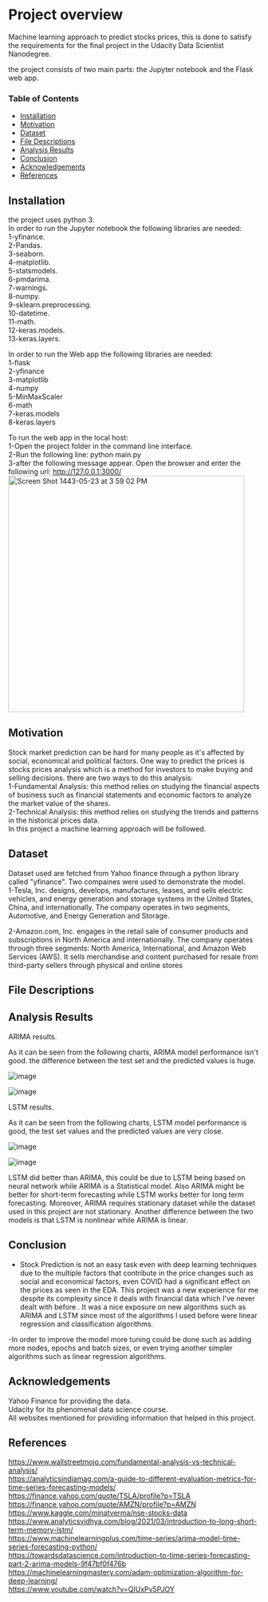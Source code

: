 # Project overview
<p>Machine learning approach to predict stocks prices, this is done to satisfy the requirements for the final project in the Udacity Data Scientist Nanodegree.</p>
<p> the project consists of two main parts: the Jupyter notebook and the Flask web app. 


### Table of Contents
- [Installation](#installation)
- [Motivation](#motivation)
- [Dataset](#dataset)
- [File Descriptions](#file-descriptions)
- [Analysis Results](#analysis-results)
- [Conclusion](#conclusion)
- [Acknowledgements](#acknowledgements)
- [References](#references)

  


## Installation 
the project uses python 3.<br>
In order to run the Jupyter notebook the following libraries are needed:<br>
1-yfinance.<br>
2-Pandas.<br>
3-seaborn.<br>
4-matplotlib.<br>
5-statsmodels.<br>
6-pmdarima.<br>
7-warnings.<br>
8-numpy.<br>
9-sklearn.preprocessing.<br>
10-datetime.<br>
11-math.<br>
12-keras.models.<br>
13-keras.layers.<br>
  
In order to run the Web app the following libraries are needed:<br>
 1-flask <br>
 2-yfinance <br>
 3-matplotlib <br>
 4-numpy <br>
 5-MinMaxScaler <br>
  6-math <br> 
  7-keras.models <br>
  8-keras.layers <br>
  
  To run the web app in the local host: 
  <br>1-Open the project folder in the command line interface.<br>
  2-Run the following line: python main.py <br>
  3-after the following message appear. Open the browser and enter the following url: http://127.0.0.1:3000/ <br>
  <img width="473" alt="Screen Shot 1443-05-23 at 3 59 02 PM" src="https://user-images.githubusercontent.com/41934760/147474016-ec65289d-83f1-45fa-8b0a-8677e1e50180.png">
  
  
  
## Motivation 
  
  Stock market prediction can be hard for many people as it's affected by social, economical and political factors.
One way to predict the prices is stocks prices analysis which is a method for investors to make buying and selling decisions. there are two ways to do this analysis:<br>
1-Fundamental Analysis: this method relies on studying the financial aspects of business such as financial statements and economic factors to analyze the market value of the shares.<br>
2-Technical Analysis: this method relies on studying the trends and patterns in the historical prices data.<br>
In this project a machine learning approach will be followed.
  

## Dataset
Dataset used are fetched from Yahoo finance through a python library called "yfinance". Two compaines were used to demonstrate the model.
<br>1-Tesla, Inc. designs, develops, manufactures, leases, and sells electric vehicles, and energy generation and storage systems in the United States, China, and internationally. The company operates in two segments, Automotive, and Energy Generation and Storage.

2-Amazon.com, Inc. engages in the retail sale of consumer products and subscriptions in North America and internationally. The company operates through three segments: North America, International, and Amazon Web Services (AWS). It sells merchandise and content purchased for resale from third-party sellers through physical and online stores

## File Descriptions
  
## Analysis Results 
 
  ARIMA results.
  
  As it can be seen from the following charts, ARIMA model performance isn't good. the difference between the test set and the predicted values is huge. 
  
  ![image](https://user-images.githubusercontent.com/41934760/147472306-2705a615-4336-4469-8cb7-16717c3ac700.png)

  ![image](https://user-images.githubusercontent.com/41934760/147472314-64e2805e-c0c3-4987-bde7-b23886ccad10.png)
  


  LSTM results. 
  
  As it can be seen from the following charts, LSTM model performance is good, the test set values and the predicted values are very close. 
  
  ![image](https://user-images.githubusercontent.com/41934760/147471030-dd52cb87-74c6-46d4-a44d-b63c8ab0cfa7.png)

  
  
![image](https://user-images.githubusercontent.com/41934760/147471878-e7dd2ca0-311f-45eb-aac6-2fc1029361c9.png)

LSTM did better than ARIMA, this could be due to LSTM being based on neural network while ARIMA is a Statistical model. Also ARIMA might be better for short-term forecasting while LSTM works better for long term forecasting. Moreover, ARIMA requires stationary dataset while the dataset used in this project are not stationary. Another difference between the two models is that LSTM is nonlinear while ARIMA is linear. <br>
  
## Conclusion 
  
  - Stock Prediction is not an easy task even with deep learning techniques due to the multiple factors that contribute in the price changes such as social and economical factors, even COVID had a significant effect on the prices as seen in the EDA. This project was a new experience for me despite its complexity since it deals with financial data which I've never dealt with before . It was a nice exposure on new algorithms such as ARIMA and LSTM since most of the algorithms I used before were linear regression and classification algorithms. 
  
  -In order to improve the model more tuning could be done such as adding more nodes, epochs and batch sizes, or even trying another simpler algorithms such as linear regression algorithms.
  
## Acknowledgements
  Yahoo Finance for providing the data.<br>
  Udacity for its phenomenal data science course.<br>
  All websites mentioned for providing information that helped in this project.<br>
  
## References 
  https://www.wallstreetmojo.com/fundamental-analysis-vs-technical-analysis/ <br>
  https://analyticsindiamag.com/a-guide-to-different-evaluation-metrics-for-time-series-forecasting-models/ <br>
  https://finance.yahoo.com/quote/TSLA/profile?p=TSLA <br>
  https://finance.yahoo.com/quote/AMZN/profile?p=AMZN <br> 
  https://www.kaggle.com/minatverma/nse-stocks-data <br>
  https://www.analyticsvidhya.com/blog/2021/03/introduction-to-long-short-term-memory-lstm/ <br> 
  https://www.machinelearningplus.com/time-series/arima-model-time-series-forecasting-python/ <br> 
  https://towardsdatascience.com/introduction-to-time-series-forecasting-part-2-arima-models-9f47bf0f476b <br>
  https://machinelearningmastery.com/adam-optimization-algorithm-for-deep-learning/ <br>
  https://www.youtube.com/watch?v=QIUxPv5PJOY <br>
  
  

